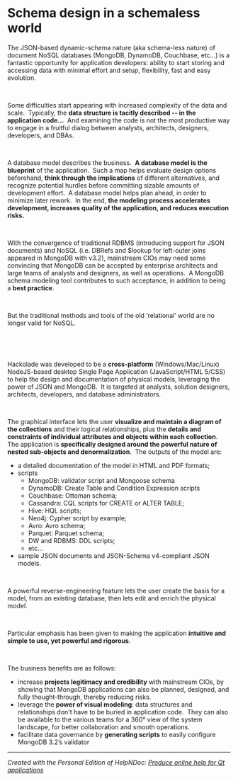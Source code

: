 # Schema design in a schemaless world

The JSON-based dynamic-schema nature (aka schema-less nature) of document NoSQL databases (MongoDB, DynamoDB, Couchbase, etc...) is a fantastic opportunity for application developers: ability to start storing and accessing data with minimal effort and setup, flexibility, fast and easy evolution.

&nbsp;

Some difficulties start appearing with increased complexity of the data and scale.&nbsp; Typically, the **data structure is tacitly described -- in the application code…**&nbsp; And examining the code is not the most productive way to engage in a fruitful dialog between analysts, architects, designers, developers, and DBAs.

&nbsp;

A database model describes the business.&nbsp; **A database model is the blueprint** of the application.&nbsp; Such a map helps evaluate design options beforehand, **think through the implications** of different alternatives, and recognize potential hurdles before committing sizable amounts of development effort.&nbsp; A database model helps plan ahead, in order to minimize later rework.&nbsp; In the end, **the modeling process accelerates development, increases quality of the application, and reduces execution risks.** &nbsp;

&nbsp;

With the convergence of traditional RDBMS (introducing support for JSON documents) and NoSQL (i.e. DBRefs and $lookup for left-outer joins appeared in MongoDB with v3.2), mainstream CIOs may need some convincing that MongoDB can be accepted by enterprise architects and large teams of analysts and designers, as well as operations.&nbsp; A MongoDB schema modeling tool contributes to such acceptance, in addition to being a **best practice**.

&nbsp;

But the traditional methods and tools of the old ‘relational’ world are no longer valid for NoSQL.&nbsp;

&nbsp;

&nbsp;

Hackolade was developed to be a **cross-platform** (Windows/Mac/Linux) NodeJS-based desktop Single Page Application (JavaScript/HTML 5/CSS) to help the design and documentation of physical models, leveraging the power of JSON and MongoDB.&nbsp; It is targeted at analysts, solution designers, architects, developers, and database administrators. &nbsp;

&nbsp;

The graphical interface lets the user **visualize and maintain a diagram of the collections** and their logical relationships, plus the **details and constraints of individual attributes and objects within each collection**.&nbsp; The application is **specifically designed around the powerful nature of nested sub-objects and denormalization**.&nbsp; The outputs of the model are:

* a detailed documentation of the model in HTML and PDF formats;
* scripts
  * MongoDB: validator script and Mongoose schema
  * DynamoDB: Create Table and Condition Expression scripts
  * Couchbase: Ottoman schema;&nbsp;
  * Cassandra: CQL scripts for CREATE or ALTER TABLE;
  * Hive: HQL scripts;
  * Neo4j: Cypher script by example;
  * Avro: Avro schema;
  * Parquet: Parquet schema;
  * DW and RDBMS: DDL scripts;
  * etc...
* sample JSON documents and JSON-Schema v4-compliant JSON models.&nbsp;

&nbsp;

A powerful reverse-engineering feature lets the user create the basis for a model, from an existing database, then lets edit and enrich the physical model.

&nbsp;

Particular emphasis has been given to making the application **intuitive and simple to use, yet powerful and rigorous**.

&nbsp;

The business benefits are as follows:

* increase **projects legitimacy and credibility** with mainstream CIOs, by showing that MongoDB applications can also be planned, designed, and fully thought-through, thereby reducing risks.
* leverage the **power of visual modeling**: data structures and relationships don't have to be buried in application code.&nbsp; They can also be available to the various teams for a 360° view of the system landscape, for better collaboration and smooth operations.
* facilitate data governance by **generating scripts** to easily configure MongoDB 3.2’s validator&nbsp;


***
_Created with the Personal Edition of HelpNDoc: [Produce online help for Qt applications](<https://www.helpndoc.com/feature-tour/create-help-files-for-the-qt-help-framework>)_
